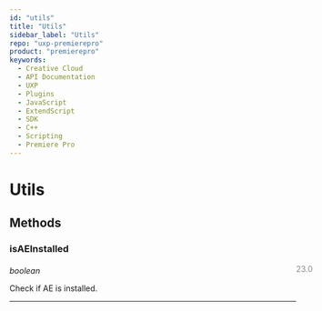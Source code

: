 ```yaml
---
id: "utils"
title: "Utils"
sidebar_label: "Utils"
repo: "uxp-premierepro"
product: "premierepro"
keywords:
  - Creative Cloud
  - API Documentation
  - UXP
  - Plugins
  - JavaScript
  - ExtendScript
  - SDK
  - C++
  - Scripting
  - Premiere Pro
---
```


# Utils  

## Methods

### isAEInstalled

<span class="minversion" style="display: block; margin-bottom: -1em; margin-left: 36em; float:left; opacity:0.5;">23.0</span>

*boolean*

Check if AE is installed.

___
